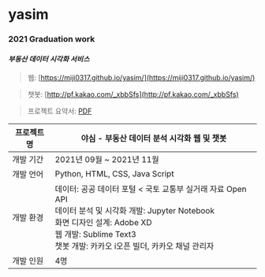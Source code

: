 # yasim
### 2021 Graduation work
#### *부동산 데이터 시각화 서비스*

> 웹: [https://miji0317.github.io/yasim/](https://miji0317.github.io/yasim/)

> 챗봇: [http://pf.kakao.com/_xbbSfs](http://pf.kakao.com/_xbbSfs)

> 프로젝트 요약서: [PDF](https://drive.google.com/file/d/1ppQjdOs-jvPrImOAGkst2_pQXewhwxtG/view?usp=sharing)

| 프로젝트명 | 야심 - 부동산 데이터 분석 시각화 웹 및 챗봇 |
| ------ | ----------------------------------- |
| 개발 기간| 2021년 09월 ~ 2021년 11월 |
| 개발 언어 | Python, HTML, CSS, Java Script |
| 개발 환경 | 데이터: 공공 데이터 포털 < 국토 교통부 실거래 자료 Open API <br> 데이터 분석 및 시각화 개발: Jupyter Notebook <br>  화면 디자인 설계: Adobe XD <br> 웹 개발: Sublime Text3 <br> 챗봇 개발: 카카오 i오픈 빌더, 카카오 채널 관리자 |
| 개발 인원 | 4명 |
